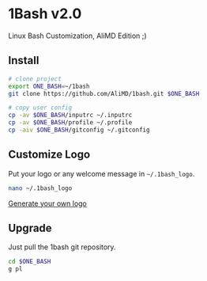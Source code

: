 # 1Bash v2.0

Linux Bash Customization, AliMD Edition ;)

## Install

```bash
# clone project
export ONE_BASH=~/1bash
git clone https://github.com/AliMD/1bash.git $ONE_BASH

# copy user config
cp -av $ONE_BASH/inputrc ~/.inputrc
cp -av $ONE_BASH/profile ~/.profile
cp -aiv $ONE_BASH/gitconfig ~/.gitconfig
```

## Customize Logo

Put your logo or any welcome message in `~/.1bash_logo`.

```bash
nano ~/.1bash_logo
```

[Generate your own logo](http://patorjk.com/software/taag)

## Upgrade

Just pull the 1bash git repository.

```bash
cd $ONE_BASH
g pl
```